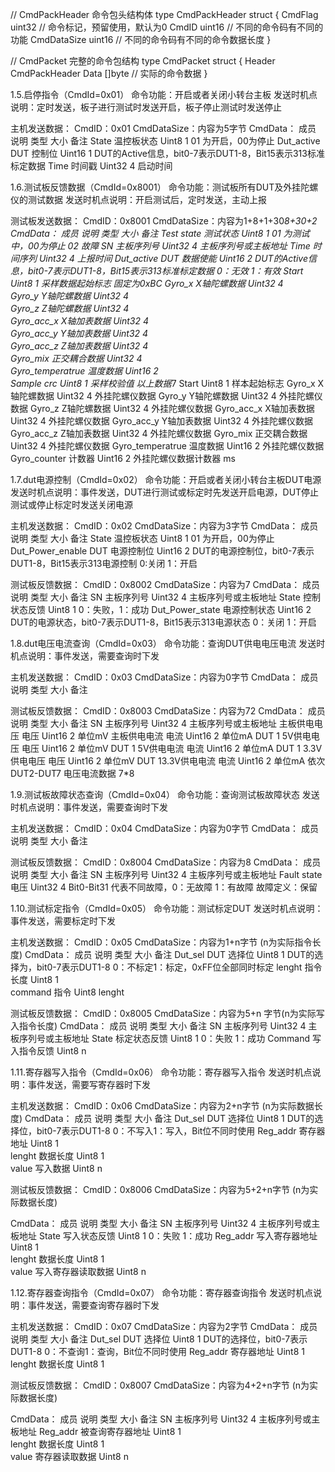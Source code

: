 // CmdPackHeader 命令包头结构体
type CmdPackHeader struct {
	CmdFlag     uint32 // 命令标记，预留使用，默认为0
	CmdID       uint16 // 不同的命令码有不同的功能
	CmdDataSize uint16 // 不同的命令码有不同的命令数据长度
}

// CmdPacket 完整的命令包结构
type CmdPacket struct {
	Header CmdPackHeader
	Data   []byte // 实际的命令数据
}

1.5.启停指令（CmdId=0x01）
命令功能：开启或者关闭小转台主板
发送时机点说明：定时发送，板子进行测试时发送开启，板子停止测试时发送停止

主机发送数据：
CmdID：0x01
CmdDataSize：内容为5字节
CmdData：
成员	说明	类型	大小	备注
State	温控板状态	Uint8	1	01 为开启，00为停止
Dut_active	DUT 控制位	Uint16	1	DUT的Active信息，bit0-7表示DUT1-8，Bit15表示313标准标定数据
Time	时间戳	Uint32	4	启动时间

1.6.测试板反馈数据（CmdId=0x8001）
命令功能：测试板所有DUT及外挂陀螺仪的测试数据
发送时机点说明：开启测试后，定时发送，主动上报


测试板发送数据：
CmdID：0x8001
CmdDataSize：内容为1+8+1+30*8+30+2
CmdData：
成员	说明	类型	大小	备注
Test state	测试状态	Uint8	1	01 为测试中，00为停止 02 故障
SN	主板序列号	Uint32	4	主板序列号或主板地址
Time
	时间序列	Uint32	4	上报时间
Dut_active	DUT 数据使能	Uint16	2	DUT的Active信息，bit0-7表示DUT1-8，Bit15表示313标准标定数据 0：无效  1：有效
Start		Uint8	1	采样数据起始标志 固定为0xBC
Gyro_x
	X轴陀螺数据	Uint32	4	
Gyro_y
	Y轴陀螺数据	Uint32	4	
Gyro_z	Z轴陀螺数据	Uint32	4	
Gyro_acc_x	X轴加表数据	Uint32	4	
Gyro_acc_y	Y轴加表数据	Uint32	4	
Gyro_acc_z	Z轴加表数据	Uint32	4	
Gyro_mix	正交耦合数据	Uint32	4	
Gyro_temperatrue	温度数据	Uint16	2	  
Sample crc		Uint8	1	采样校验值
以上数据*7
Start		Uint8	1	样本起始标志
Gyro_x
	X轴陀螺数据	Uint32	4	外挂陀螺仪数据
Gyro_y
	Y轴陀螺数据	Uint32	4	外挂陀螺仪数据
Gyro_z	Z轴陀螺数据	Uint32	4	外挂陀螺仪数据
Gyro_acc_x	X轴加表数据	Uint32	4	外挂陀螺仪数据
Gyro_acc_y	Y轴加表数据	Uint32	4	外挂陀螺仪数据
Gyro_acc_z	Z轴加表数据	Uint32	4	外挂陀螺仪数据
Gyro_mix	正交耦合数据	Uint32	4	外挂陀螺仪数据
Gyro_temperatrue	温度数据	Uint16	2	外挂陀螺仪数据
Gyro_counter	计数器	Uint16	2	外挂陀螺仪数据计数器 ms



















1.7.dut电源控制（CmdId=0x02）
命令功能：开启或者关闭小转台主板DUT电源
发送时机点说明：事件发送，DUT进行测试或标定时先发送开启电源，DUT停止测试或停止标定时发送关闭电源

主机发送数据：
CmdID：0x02
CmdDataSize：内容为3字节
CmdData：
成员	说明	类型	大小	备注
State	温控板状态	Uint8	1	01 为开启，00为停止
Dut_Power_enable	DUT 电源控制位	Uint16	2	DUT的电源控制位，bit0-7表示DUT1-8，Bit15表示313电源控制 0:关闭  1：开启


测试板反馈数据：
CmdID：0x8002
CmdDataSize：内容为7
CmdData：
成员	说明	类型	大小	备注
SN	主板序列号	Uint32	4	主板序列号或主板地址
State	控制状态反馈	Uint8	1	0：失败，1：成功
Dut_Power_state
	电源控制状态	Uint16	2	DUT的电源状态，bit0-7表示DUT1-8，Bit15表示313电源状态 0：关闭 1：开启



1.8.dut电压电流查询（CmdId=0x03）
命令功能：查询DUT供电电压电流
发送时机点说明：事件发送，需要查询时下发

主机发送数据：
CmdID：0x03
CmdDataSize：内容为0字节
CmdData：
成员	说明	类型	大小	备注
				
				


测试板反馈数据：
CmdID：0x8003
CmdDataSize：内容为72
CmdData：
成员	说明	类型	大小	备注
SN	主板序列号	Uint32	4	主板序列号或主板地址
主板供电电压	电压	Uint16	2	单位mV
主板供电电流	电流	Uint16	2	单位mA
DUT 1 5V供电电压	电压	Uint16	2	单位mV 
DUT 1 5V供电电流	电流	Uint16	2	单位mA
DUT 1 3.3V供电电压	电压	Uint16	2	单位mV
DUT 13.3V供电电流	电流	Uint16	2	单位mA
依次 DUT2-DUT7 电压电流数据 7*8


1.9.测试板故障状态查询（CmdId=0x04）
命令功能：查询测试板故障状态
发送时机点说明：事件发送，需要查询时下发

主机发送数据：
CmdID：0x04
CmdDataSize：内容为0字节
CmdData：
成员	说明	类型	大小	备注
				
				


测试板反馈数据：
CmdID：0x8004
CmdDataSize：内容为8
CmdData：
成员	说明	类型	大小	备注
SN	主板序列号	Uint32	4	主板序列号或主板地址
Fault state	电压	Uint32	4	Bit0-Bit31 代表不同故障，0：无故障 1：有故障 故障定义：保留
				

1.10.测试标定指令（CmdId=0x05）
命令功能：测试标定DUT
发送时机点说明：事件发送，需要标定时下发

主机发送数据：
CmdID：0x05
CmdDataSize：内容为1+n字节 (n为实际指令长度)
CmdData：
成员	说明	类型	大小	备注
Dut_sel	DUT 选择位	Uint8	1	DUT的选择为，bit0-7表示DUT1-8  0：不标定1：标定，0xFF位全部同时标定
lenght	指令长度	Uint8	1	
command	指令	Uint8	lenght	


测试板反馈数据：
CmdID：0x8005
CmdDataSize：内容为5+n 字节(n为实际写入指令长度)
CmdData：
成员	说明	类型	大小	备注
SN	主板序列号	Uint32	4	主板序列号或主板地址
State	标定状态反馈	Uint8	1	0：失败 1：成功
Command 	写入指令反馈	Uint8	n	
				

1.11.寄存器写入指令（CmdId=0x06）
命令功能：寄存器写入指令
发送时机点说明：事件发送，需要写寄存器时下发

主机发送数据：
CmdID：0x06
CmdDataSize：内容为2+n字节 (n为实际数据长度)
CmdData：
成员	说明	类型	大小	备注
Dut_sel	DUT 选择位	Uint8	1	DUT的选择位，bit0-7表示DUT1-8  0：不写入1：写入，Bit位不同时使用
Reg_addr	寄存器地址	Uint8	1	
lenght	数据长度	Uint8	1	
value	写入数据	Uint8	n	


测试板反馈数据：
CmdID：0x8006
CmdDataSize：内容为5+2+n字节 (n为实际数据长度)

CmdData：
成员	说明	类型	大小	备注
SN	主板序列号	Uint32	4	主板序列号或主板地址
State	写入状态反馈	Uint8	1	0：失败 1：成功
Reg_addr	写入寄存器地址	Uint8	1	
lenght	数据长度	Uint8	1	
value	写入寄存器读取数据	Uint8	n	
				


1.12.寄存器查询指令（CmdId=0x07）
命令功能：寄存器查询指令
发送时机点说明：事件发送，需要查询寄存器时下发

主机发送数据：
CmdID：0x07
CmdDataSize：内容为2字节 
CmdData：
成员	说明	类型	大小	备注
Dut_sel	DUT 选择位	Uint8	1	DUT的选择位，bit0-7表示DUT1-8  0：不查询1：查询，Bit位不同时使用
Reg_addr	寄存器地址	Uint8	1	
lenght	数据长度	Uint8	1	


测试板反馈数据：
CmdID：0x8007
CmdDataSize：内容为4+2+n字节 (n为实际数据长度)

CmdData：
成员	说明	类型	大小	备注
SN	主板序列号	Uint32	4	主板序列号或主板地址
Reg_addr	被查询寄存器地址	Uint8	1	
lenght	数据长度	Uint8	1	
value	寄存器读取数据	Uint8	n	
				
